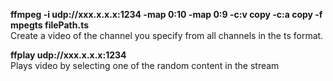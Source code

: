 
<b> ffmpeg -i udp://xxx.x.x.x:1234 -map 0:10 -map 0:9 -c:v copy -c:a copy -f mpegts filePath.ts </b>  <br>
Create a video of the channel you specify from all channels in the ts format.

<b> ffplay udp://xxx.x.x.x:1234 </b> <br>
Plays video by selecting one of the random content in the stream

